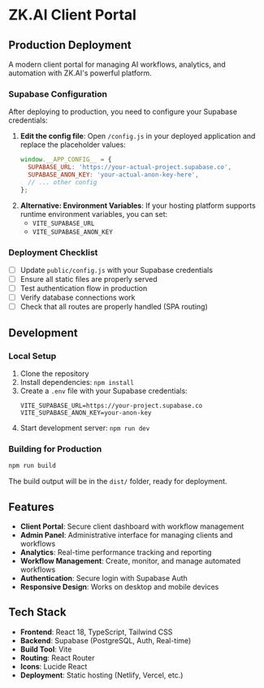 # ZK.AI Client Portal

## Production Deployment
A modern client portal for managing AI workflows, analytics, and automation with ZK.AI's powerful platform.
### Supabase Configuration
After deploying to production, you need to configure your Supabase credentials:
1. **Edit the config file**: Open `/config.js` in your deployed application and replace the placeholder values:
   ```javascript
   window.__APP_CONFIG__ = {
     SUPABASE_URL: 'https://your-actual-project.supabase.co',
     SUPABASE_ANON_KEY: 'your-actual-anon-key-here',
     // ... other config
   };
   ```
2. **Alternative: Environment Variables**: If your hosting platform supports runtime environment variables, you can set:
   - `VITE_SUPABASE_URL`
   - `VITE_SUPABASE_ANON_KEY`
### Deployment Checklist
- [ ] Update `public/config.js` with your Supabase credentials
- [ ] Ensure all static files are properly served
- [ ] Test authentication flow in production
- [ ] Verify database connections work
- [ ] Check that all routes are properly handled (SPA routing)
## Development
### Local Setup
1. Clone the repository
2. Install dependencies: `npm install`
3. Create a `.env` file with your Supabase credentials:
   ```
   VITE_SUPABASE_URL=https://your-project.supabase.co
   VITE_SUPABASE_ANON_KEY=your-anon-key
   ```
4. Start development server: `npm run dev`
### Building for Production
```bash
npm run build
```
The build output will be in the `dist/` folder, ready for deployment.
## Features
- **Client Portal**: Secure client dashboard with workflow management
- **Admin Panel**: Administrative interface for managing clients and workflows
- **Analytics**: Real-time performance tracking and reporting
- **Workflow Management**: Create, monitor, and manage automated workflows
- **Authentication**: Secure login with Supabase Auth
- **Responsive Design**: Works on desktop and mobile devices
## Tech Stack
- **Frontend**: React 18, TypeScript, Tailwind CSS
- **Backend**: Supabase (PostgreSQL, Auth, Real-time)
- **Build Tool**: Vite
- **Routing**: React Router
- **Icons**: Lucide React
- **Deployment**: Static hosting (Netlify, Vercel, etc.)